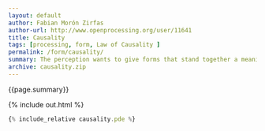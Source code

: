 ```yaml
---
layout: default
author: Fabian Morón Zirfas
author-url: http://www.openprocessing.org/user/11641
title: Causality
tags: [processing, form, Law of Causality ]
permalink: /form/causality/
summary: The perception wants to give forms that stand together a meaning. It tries to bring them into context.  
archive: causality.zip
---
```


{{page.summary}}


<!-- more -->

{% include out.html %}

```js
{% include_relative causality.pde %}
```



